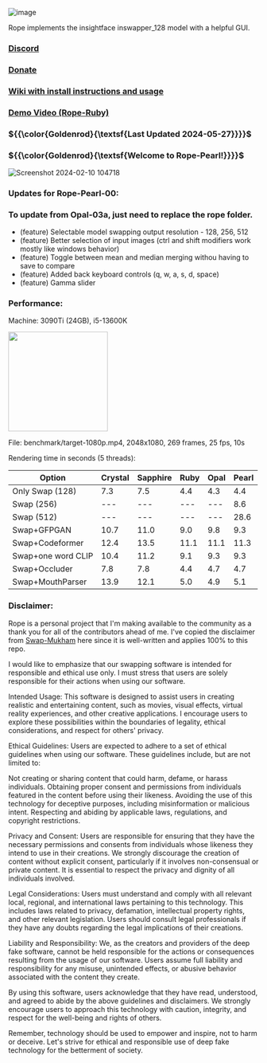 ![image](https://github.com/Hillobar/Rope/assets/63615199/40f7397f-713c-4813-ac86-bab36f6bd5ba)


Rope implements the insightface inswapper_128 model with a helpful GUI.
### [Discord](https://discord.gg/EcdVAFJzqp)

### [Donate](https://www.paypal.com/donate/?hosted_button_id=Y5SB9LSXFGRF2)

### [Wiki with install instructions and usage](https://github.com/Hillobar/Rope/wiki)

### [Demo Video (Rope-Ruby)](https://www.youtube.com/watch?v=4Y4U0TZ8cWY)

### ${{\color{Goldenrod}{\textsf{Last Updated 2024-05-27}}}}$ ###
### ${{\color{Goldenrod}{\textsf{Welcome to Rope-Pearl!}}}}$ ###

![Screenshot 2024-02-10 104718](https://github.com/Hillobar/Rope/assets/63615199/4b2ee574-c91e-4db2-ad66-5b775a049a6b)

### Updates for Rope-Pearl-00: ###
### To update from Opal-03a, just need to replace the rope folder.
* (feature) Selectable model swapping output resolution - 128, 256, 512
* (feature) Better selection of input images (ctrl and shift modifiers work mostly like windows behavior)
* (feature) Toggle between mean and median merging withou having to save to compare
* (feature) Added back keyboard controls (q, w, a, s, d, space)
* (feature) Gamma slider

### Performance:  ###
Machine: 3090Ti (24GB), i5-13600K

<img src="https://github.com/Hillobar/Rope/assets/63615199/3e3505db-bc76-48df-b8ac-1e7e86c8d751" width="200">

File: benchmark/target-1080p.mp4, 2048x1080, 269 frames, 25 fps, 10s

Rendering time in seconds (5 threads):

| Option | Crystal | Sapphire | Ruby | Opal | Pearl |
| --- | --- | --- | --- | --- | --- |
| Only Swap (128) | 7.3 | 7.5 | 4.4 | 4.3 | 4.4 |
| Swap (256) | --- | --- | --- | --- | 8.6 |
| Swap (512) | --- | --- | --- | --- | 28.6 |
| Swap+GFPGAN | 10.7 | 11.0 | 9.0 | 9.8 | 9.3 |
| Swap+Codeformer | 12.4 | 13.5 | 11.1 | 11.1 | 11.3 |
| Swap+one word CLIP | 10.4 | 11.2 | 9.1 | 9.3 | 9.3 |
| Swap+Occluder | 7.8 | 7.8 | 4.4 | 4.7 | 4.7 |
| Swap+MouthParser | 13.9 | 12.1 | 5.0 | 4.9 | 5.1 |

### Disclaimer: ###
Rope is a personal project that I'm making available to the community as a thank you for all of the contributors ahead of me.
I've copied the disclaimer from [Swap-Mukham](https://github.com/harisreedhar/Swap-Mukham) here since it is well-written and applies 100% to this repo.
 
I would like to emphasize that our swapping software is intended for responsible and ethical use only. I must stress that users are solely responsible for their actions when using our software.

Intended Usage: This software is designed to assist users in creating realistic and entertaining content, such as movies, visual effects, virtual reality experiences, and other creative applications. I encourage users to explore these possibilities within the boundaries of legality, ethical considerations, and respect for others' privacy.

Ethical Guidelines: Users are expected to adhere to a set of ethical guidelines when using our software. These guidelines include, but are not limited to:

Not creating or sharing content that could harm, defame, or harass individuals. Obtaining proper consent and permissions from individuals featured in the content before using their likeness. Avoiding the use of this technology for deceptive purposes, including misinformation or malicious intent. Respecting and abiding by applicable laws, regulations, and copyright restrictions.

Privacy and Consent: Users are responsible for ensuring that they have the necessary permissions and consents from individuals whose likeness they intend to use in their creations. We strongly discourage the creation of content without explicit consent, particularly if it involves non-consensual or private content. It is essential to respect the privacy and dignity of all individuals involved.

Legal Considerations: Users must understand and comply with all relevant local, regional, and international laws pertaining to this technology. This includes laws related to privacy, defamation, intellectual property rights, and other relevant legislation. Users should consult legal professionals if they have any doubts regarding the legal implications of their creations.

Liability and Responsibility: We, as the creators and providers of the deep fake software, cannot be held responsible for the actions or consequences resulting from the usage of our software. Users assume full liability and responsibility for any misuse, unintended effects, or abusive behavior associated with the content they create.

By using this software, users acknowledge that they have read, understood, and agreed to abide by the above guidelines and disclaimers. We strongly encourage users to approach this technology with caution, integrity, and respect for the well-being and rights of others.

Remember, technology should be used to empower and inspire, not to harm or deceive. Let's strive for ethical and responsible use of deep fake technology for the betterment of society.



  
